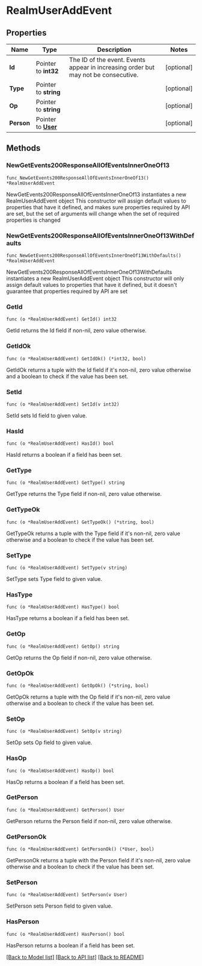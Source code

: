 # RealmUserAddEvent

## Properties

Name | Type | Description | Notes
------------ | ------------- | ------------- | -------------
**Id** | Pointer to **int32** | The ID of the event. Events appear in increasing order but may not be consecutive.  | [optional] 
**Type** | Pointer to **string** |  | [optional] 
**Op** | Pointer to **string** |  | [optional] 
**Person** | Pointer to [**User**](User.md) |  | [optional] 

## Methods

### NewGetEvents200ResponseAllOfEventsInnerOneOf13

`func NewGetEvents200ResponseAllOfEventsInnerOneOf13() *RealmUserAddEvent`

NewGetEvents200ResponseAllOfEventsInnerOneOf13 instantiates a new RealmUserAddEvent object
This constructor will assign default values to properties that have it defined,
and makes sure properties required by API are set, but the set of arguments
will change when the set of required properties is changed

### NewGetEvents200ResponseAllOfEventsInnerOneOf13WithDefaults

`func NewGetEvents200ResponseAllOfEventsInnerOneOf13WithDefaults() *RealmUserAddEvent`

NewGetEvents200ResponseAllOfEventsInnerOneOf13WithDefaults instantiates a new RealmUserAddEvent object
This constructor will only assign default values to properties that have it defined,
but it doesn't guarantee that properties required by API are set

### GetId

`func (o *RealmUserAddEvent) GetId() int32`

GetId returns the Id field if non-nil, zero value otherwise.

### GetIdOk

`func (o *RealmUserAddEvent) GetIdOk() (*int32, bool)`

GetIdOk returns a tuple with the Id field if it's non-nil, zero value otherwise
and a boolean to check if the value has been set.

### SetId

`func (o *RealmUserAddEvent) SetId(v int32)`

SetId sets Id field to given value.

### HasId

`func (o *RealmUserAddEvent) HasId() bool`

HasId returns a boolean if a field has been set.

### GetType

`func (o *RealmUserAddEvent) GetType() string`

GetType returns the Type field if non-nil, zero value otherwise.

### GetTypeOk

`func (o *RealmUserAddEvent) GetTypeOk() (*string, bool)`

GetTypeOk returns a tuple with the Type field if it's non-nil, zero value otherwise
and a boolean to check if the value has been set.

### SetType

`func (o *RealmUserAddEvent) SetType(v string)`

SetType sets Type field to given value.

### HasType

`func (o *RealmUserAddEvent) HasType() bool`

HasType returns a boolean if a field has been set.

### GetOp

`func (o *RealmUserAddEvent) GetOp() string`

GetOp returns the Op field if non-nil, zero value otherwise.

### GetOpOk

`func (o *RealmUserAddEvent) GetOpOk() (*string, bool)`

GetOpOk returns a tuple with the Op field if it's non-nil, zero value otherwise
and a boolean to check if the value has been set.

### SetOp

`func (o *RealmUserAddEvent) SetOp(v string)`

SetOp sets Op field to given value.

### HasOp

`func (o *RealmUserAddEvent) HasOp() bool`

HasOp returns a boolean if a field has been set.

### GetPerson

`func (o *RealmUserAddEvent) GetPerson() User`

GetPerson returns the Person field if non-nil, zero value otherwise.

### GetPersonOk

`func (o *RealmUserAddEvent) GetPersonOk() (*User, bool)`

GetPersonOk returns a tuple with the Person field if it's non-nil, zero value otherwise
and a boolean to check if the value has been set.

### SetPerson

`func (o *RealmUserAddEvent) SetPerson(v User)`

SetPerson sets Person field to given value.

### HasPerson

`func (o *RealmUserAddEvent) HasPerson() bool`

HasPerson returns a boolean if a field has been set.


[[Back to Model list]](../README.md#documentation-for-models) [[Back to API list]](../README.md#documentation-for-api-endpoints) [[Back to README]](../README.md)


